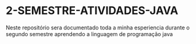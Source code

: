 # 2-SEMESTRE-ATIVIDADES-JAVA
Neste repositório sera documentado toda a minha esperiencia durante o segundo semestre aprendendo a linguagem de programação java
